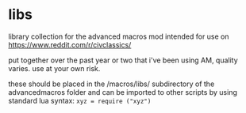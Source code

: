 # libs
library collection for the advanced macros mod intended for use on https://www.reddit.com/r/civclassics/

put together over the past year or two that i've been using AM, quality varies. use at your own risk.

these should be placed in the /macros/libs/ subdirectory of the advancedmacros folder and can be imported to other scripts by using standard lua syntax: `xyz = require ("xyz")`

